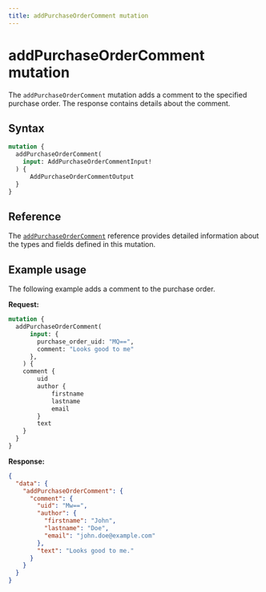 ```yaml
---
title: addPurchaseOrderComment mutation
---
```


# addPurchaseOrderComment mutation

The `addPurchaseOrderComment` mutation adds a comment to the specified purchase order. The response contains details about the comment.

## Syntax

```graphql
mutation {
  addPurchaseOrderComment(
    input: AddPurchaseOrderCommentInput!
  ) {
      AddPurchaseOrderCommentOutput
  }
}
```

## Reference

The [`addPurchaseOrderComment`](https://developer.adobe.com/commerce/webapi/graphql-api/index.html#mutation-addPurchaseOrderComment) reference provides detailed information about the types and fields defined in this mutation.

## Example usage

The following example adds a comment to the purchase order.

**Request:**

``` graphql
mutation {
  addPurchaseOrderComment(
      input: {
        purchase_order_uid: "MQ==",
        comment: "Looks good to me"
      },
    ) {
    comment {
        uid
        author {
            firstname
            lastname
            email
        }
        text
    }
  }
}
```

**Response:**

``` json
{
  "data": {
    "addPurchaseOrderComment": {
      "comment": {
        "uid": "Mw==",
        "author": {
          "firstname": "John",
          "lastname": "Doe",
          "email": "john.doe@example.com"
        },
        "text": "Looks good to me."
      }
    }
  }
}
```
